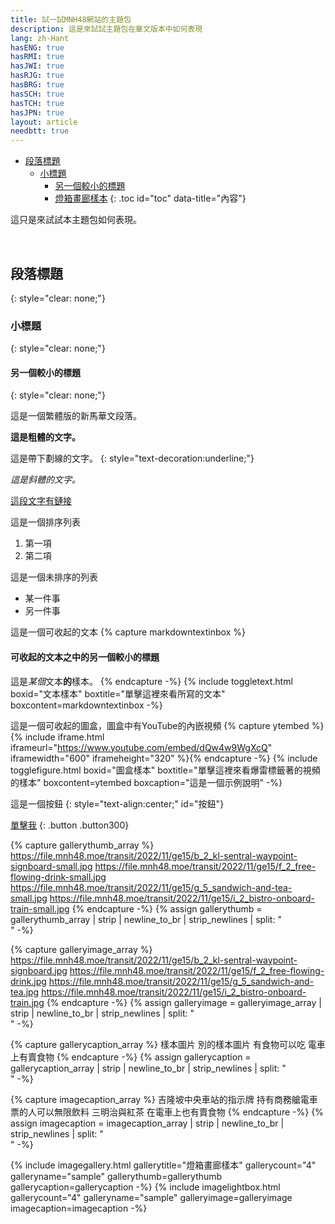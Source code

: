 ```yaml
---
title: 試一試MNH48網站的主題包
description: 這是來試試主題包在華文版本中如何表現
lang: zh-Hant
hasENG: true
hasRMI: true
hasJWI: true
hasRJG: true
hasBRG: true
hasSCH: true
hasTCH: true
hasJPN: true
layout: article
needbtt: true
---
```



- [段落標題](#段落標題)
  - [小標題](#小標題)
    - [另一個較小的標題](#另一個較小的標題)
    - [燈箱畫廊樣本](#燈箱畫廊樣本)
{: .toc id="toc" data-title="內容"}


這只是來試試本主題包如何表現。


&nbsp;


## 段落標題
{: style="clear: none;"}

### 小標題
{: style="clear: none;"}

#### 另一個較小的標題
{: style="clear: none;"}

這是一個繁體版的新馬華文段落。


**這是粗體的文字。**


這是帶下劃線的文字。
{: style="text-decoration:underline;"}


*這是斜體的文字。*


[這段文字有鏈接](#)


這是一個排序列表

1. 第一項
2. 第二項


這是一個未排序的列表

- 某一件事
- 另一件事


這是一個可收起的文本
{% capture markdowntextinbox %}
#### 可收起的文本之中的另一個較小的標題
這是*某個*文本**的**樣本。
{% endcapture -%}
{% include toggletext.html boxid="文本樣本" boxtitle="單擊這裡來看所寫的文本" boxcontent=markdowntextinbox -%}


這是一個可收起的圖盒，圖盒中有YouTube的內嵌視頻
{% capture ytembed %}{% include iframe.html iframeurl="https://www.youtube.com/embed/dQw4w9WgXcQ" iframewidth="600" iframeheight="320" %}{% endcapture -%}
{% include togglefigure.html boxid="圖盒樣本" boxtitle="單擊這裡來看爆雷標籤著的視頻的樣本" boxcontent=ytembed boxcaption="這是一個示例說明" -%}


這是一個按鈕
{: style="text-align:center;" id="按鈕"}

[單擊我](#按鈕)
{: .button .button300}


{% capture gallerythumb_array %}
https://file.mnh48.moe/transit/2022/11/ge15/b_2_kl-sentral-waypoint-signboard-small.jpg
https://file.mnh48.moe/transit/2022/11/ge15/f_2_free-flowing-drink-small.jpg
https://file.mnh48.moe/transit/2022/11/ge15/g_5_sandwich-and-tea-small.jpg
https://file.mnh48.moe/transit/2022/11/ge15/i_2_bistro-onboard-train-small.jpg
{% endcapture -%}
{% assign gallerythumb = gallerythumb_array | strip | newline_to_br | strip_newlines | split: "<br />" -%}

{% capture galleryimage_array %}
https://file.mnh48.moe/transit/2022/11/ge15/b_2_kl-sentral-waypoint-signboard.jpg
https://file.mnh48.moe/transit/2022/11/ge15/f_2_free-flowing-drink.jpg
https://file.mnh48.moe/transit/2022/11/ge15/g_5_sandwich-and-tea.jpg
https://file.mnh48.moe/transit/2022/11/ge15/i_2_bistro-onboard-train.jpg
{% endcapture -%}
{% assign galleryimage = galleryimage_array | strip | newline_to_br | strip_newlines | split: "<br />" -%}

{% capture gallerycaption_array %}
樣本圖片
別的樣本圖片
有食物可以吃
電車上有賣食物
{% endcapture -%}
{% assign gallerycaption = gallerycaption_array | strip | newline_to_br | strip_newlines | split: "<br />" -%}

{% capture imagecaption_array %}
吉隆坡中央車站的指示牌
持有商務艙電車票的人可以無限飲料
三明治與紅茶
在電車上也有賣食物
{% endcapture -%}
{% assign imagecaption = imagecaption_array | strip | newline_to_br | strip_newlines | split: "<br />" -%}

{% include imagegallery.html gallerytitle="燈箱畫廊樣本" gallerycount="4" galleryname="sample" gallerythumb=gallerythumb gallerycaption=gallerycaption -%}
{% include imagelightbox.html gallerycount="4" galleryname="sample" galleryimage=galleryimage imagecaption=imagecaption -%}


&nbsp;

